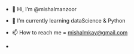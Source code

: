 - 👋 Hi, I’m @mishalmanzoor
- 🌱 I’m currently learning dataScience & Python 
- 📫 How to reach me = mishalmkay@gmail.com
 
-

<!---
mishalmkay/mishalmkay is a ✨ special ✨ repository because its `README.md` (this file) appears on your GitHub profile.
You can click the Preview link to take a look at your changes.
--->
